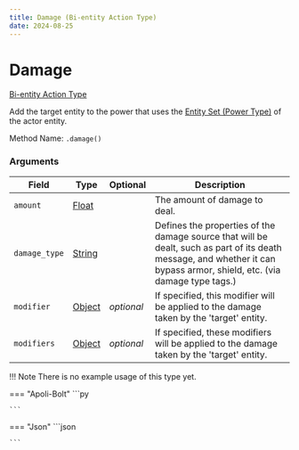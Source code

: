 ```yaml
---
title: Damage (Bi-entity Action Type)
date: 2024-08-25
---
```


# Damage

[Bi-entity Action Type](../bientity_action_types.md)

Add the target entity to the power that uses the [Entity Set (Power Type)](../power_types/entity_set.md) of the actor entity.

Method Name: `.damage()`


### Arguments

| Field          | Type                                    | Optional   | Description                                                                                                  |
|----------------|-----------------------------------------|------------|--------------------------------------------------------------------------------------------------------------|
| `amount`       | [Float](../data_types/float.md)         |            | The amount of damage to deal.                                                             | 
| `damage_type`  | [String](../data_types/string.md)       |            | Defines the properties of the damage source that will be dealt, such as part of its death message, and whether it can bypass armor, shield, etc. (via damage type tags.) | 
| `modifier`     | [Object](../data_types/object.md)       | *optional* | If specified, this modifier will be applied to the damage taken by the 'target' entity.   | 
| `modifiers`    | [Object](../data_types/object.md)       | *optional* | If specified, these modifiers will be applied to the damage taken by the 'target' entity. | 


!!! Note
    There is no example usage of this type yet.

=== "Apoli-Bolt"
    ```py

    ```
=== "Json"
    ```json
    
    ```